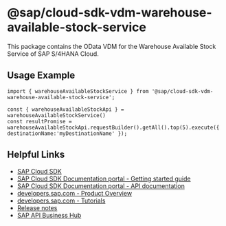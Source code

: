 # @sap/cloud-sdk-vdm-warehouse-available-stock-service

This package contains the OData VDM for the Warehouse Available Stock Service of SAP S/4HANA Cloud.

## Usage Example
```
import { warehouseAvailableStockService } from '@sap/cloud-sdk-vdm-warehouse-available-stock-service';

const { warehouseAvailableStockApi } = warehouseAvailableStockService()
const resultPromise = warehouseAvailableStockApi.requestBuilder().getAll().top(5).execute({ destinationName:'myDestinationName' });

```

## Helpful Links

- [SAP Cloud SDK](https://github.com/SAP/cloud-sdk-js)
- [SAP Cloud SDK Documentation portal - Getting started guide](https://sap.github.io/cloud-sdk/docs/js/getting-started)
- [SAP Cloud SDK Documentation portal - API documentation](https://sap.github.io/cloud-sdk/docs/js/api)
- [developers.sap.com - Product Overview](https://developers.sap.com/topics/cloud-sdk.html)
- [developers.sap.com - Tutorials](https://developers.sap.com/tutorial-navigator.html?tag=software-product:technology-platform/sap-cloud-sdk&tag=tutorial:type/tutorial&tag=programming-tool:javascript)
- [Release notes](https://help.sap.com/doc/2324e9c3b28748a4ae2ad08166d77675/1.0/en-US/js-index.html)
- [SAP API Business Hub](https://api.sap.com/)
